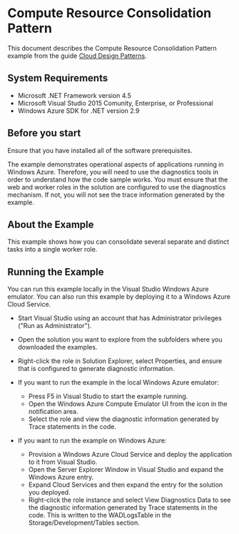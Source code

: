 # Compute Resource Consolidation Pattern

This document describes the Compute Resource Consolidation Pattern example from the guide [Cloud Design Patterns](http://aka.ms/Cloud-Design-Patterns).

## System Requirements
* Microsoft .NET Framework version 4.5
* Microsoft Visual Studio 2015 Comunity, Enterprise, or Professional
* Windows Azure SDK for .NET version 2.9

## Before you start

Ensure that you have installed all of the software prerequisites.

The example demonstrates operational aspects of applications running in Windows Azure. Therefore, you will need to use the diagnostics tools in order to understand how the code sample works. You must ensure that the web and worker roles in the solution are configured to use the diagnostics mechanism. If not, you will not see the trace information generated by the example.

## About the Example

This example shows how you can consolidate several separate and distinct tasks into a single worker role.


## Running the Example

You can run this example locally in the Visual Studio Windows Azure emulator. You can also run this example by deploying it to a Windows Azure Cloud Service.

 
* Start Visual Studio using an account that has Administrator privileges ("Run as Administrator").
* Open the solution you want to explore from the subfolders where you downloaded the examples.
* Right-click the role in Solution Explorer, select Properties, and ensure that is configured to generate diagnostic information.

* If you want to run the example in the local Windows Azure emulator:
	* Press F5 in Visual Studio to start the example running. 
	* Open the Windows Azure Compute Emulator UI from the icon in the notification area.
	* Select the role and view the diagnostic information generated by Trace statements in the code.
* If you want to run the example on Windows Azure:
	* Provision a Windows Azure Cloud Service and deploy the application to it from Visual Studio. 
	* Open the Server Explorer Window in Visual Studio and expand the Windows Azure entry.
	* Expand Cloud Services and then expand the entry for the solution you deployed.
	* Right-click the role instance and select View Diagnostics Data to see the diagnostic information generated by Trace statements in the code. This is written to the WADLogsTable in the Storage/Development/Tables section.

